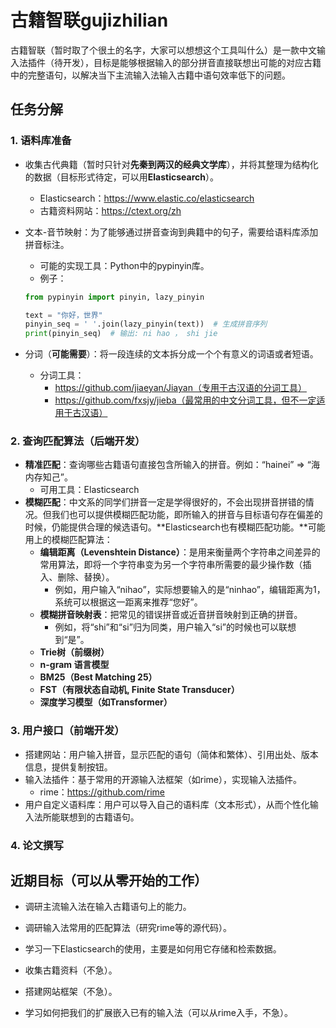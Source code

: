 # 古籍智联gujizhilian

古籍智联（暂时取了个很土的名字，大家可以想想这个工具叫什么）是一款中文输入法插件（待开发），目标是能够根据输入的部分拼音直接联想出可能的对应古籍中的完整语句，以解决当下主流输入法输入古籍中语句效率低下的问题。

## 任务分解

### 1. 语料库准备

- 收集古代典籍（暂时只针对**先秦到两汉的经典文学库**），并将其整理为结构化的数据（目标形式待定，可以用**Elasticsearch**）。

  - Elasticsearch：https://www.elastic.co/elasticsearch
  - 古籍资料网站：https://ctext.org/zh

- 文本-音节映射：为了能够通过拼音查询到典籍中的句子，需要给语料库添加拼音标注。

  - 可能的实现工具：Python中的pypinyin库。
  - 例子：

  ```Python
  from pypinyin import pinyin, lazy_pinyin
  
  text = "你好，世界"
  pinyin_seq = ' '.join(lazy_pinyin(text))  # 生成拼音序列
  print(pinyin_seq)  # 输出: ni hao ， shi jie
  ```

- 分词（**可能需要**）：将一段连续的文本拆分成一个个有意义的词语或者短语。
  - 分词工具：
    - https://github.com/jiaeyan/Jiayan（专用于古汉语的分词工具）
    - https://github.com/fxsjy/jieba（最常用的中文分词工具，但不一定适用于古汉语）

### 2. 查询匹配算法（后端开发）

- **精准匹配**：查询哪些古籍语句直接包含所输入的拼音。例如：“hainei” => “海内存知己”。
  - 可用工具：Elasticsearch
- **模糊匹配**：中文系的同学们拼音一定是学得很好的，不会出现拼音拼错的情况。但我们也可以提供模糊匹配功能，即所输入的拼音与目标语句存在偏差的时候，仍能提供合理的候选语句。**Elasticsearch也有模糊匹配功能。**可能用上的模糊匹配算法：
  - **编辑距离（Levenshtein Distance）**：是用来衡量两个字符串之间差异的常用算法，即将一个字符串变为另一个字符串所需要的最少操作数（插入、删除、替换）。
    - 例如，用户输入“nihao”，实际想要输入的是“ninhao”，编辑距离为1，系统可以根据这一距离来推荐“您好”。
  - **模糊拼音映射表**：把常见的错误拼音或近音拼音映射到正确的拼音。
    - 例如，将“shi”和“si”归为同类，用户输入“si”的时候也可以联想到“是”。
  - **Trie树（前缀树）**
  - **n-gram 语言模型**
  - **BM25（Best Matching 25）**
  - **FST（有限状态自动机, Finite State Transducer）**
  - **深度学习模型（如Transformer）**

### 3. 用户接口（前端开发）

- 搭建网站：用户输入拼音，显示匹配的语句（简体和繁体）、引用出处、版本信息，提供复制按钮。
- 输入法插件：基于常用的开源输入法框架（如rime），实现输入法插件。
  - rime：https://github.com/rime
- 用户自定义语料库：用户可以导入自己的语料库（文本形式），从而个性化输入法所能联想到的古籍语句。

### 4. 论文撰写

## 近期目标（可以从零开始的工作）

- 调研主流输入法在输入古籍语句上的能力。
- 调研输入法常用的匹配算法（研究rime等的源代码）。
- 学习一下Elasticsearch的使用，主要是如何用它存储和检索数据。

- 收集古籍资料（不急）。
- 搭建网站框架（不急）。
- 学习如何把我们的扩展嵌入已有的输入法（可以从rime入手，不急）。
